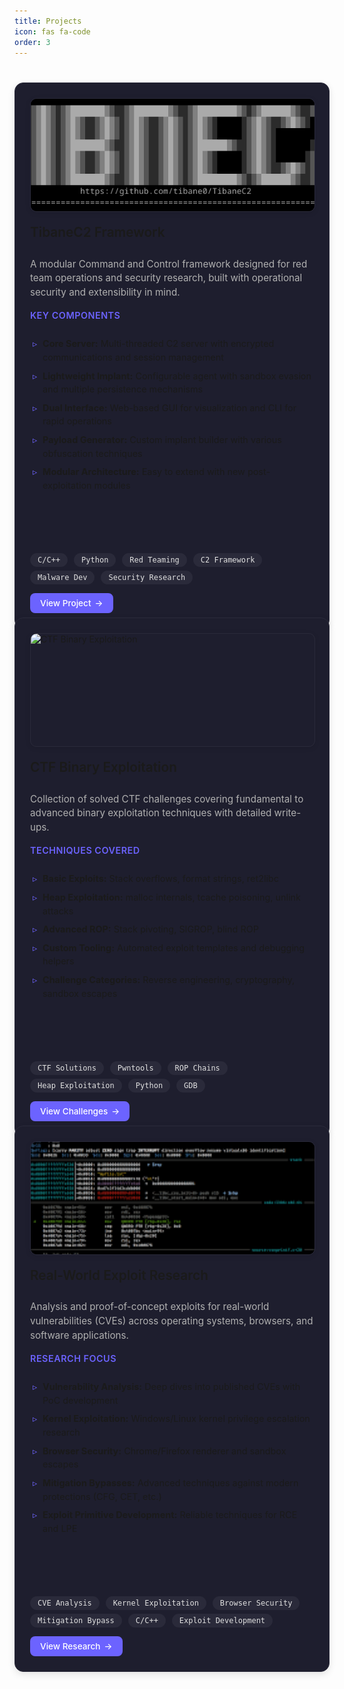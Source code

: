 ```yaml
---
title: Projects
icon: fas fa-code
order: 3
---
```


<style>
:root {
  --accent-color: #6c63ff;
  --accent-hover: #5548c8;
  --card-bg: #1e1e2e;
  --border-color: #2a2a3a;
  --tag-bg: #2a2a3a;
  --tag-hover-bg: #3a3a4a;
  --tag-text: #e0e0e0;
  --text-muted: #b0b0b0;
}

.tags {
  margin-top: 1rem;
  margin-bottom: 0.5rem;
}

.tag {
  display: inline-block;
  background: var(--tag-bg);
  color: var(--tag-text);
  padding: 4px 12px;
  border-radius: 12px;
  font-size: 0.75rem;
  margin-right: 6px;
  margin-bottom: 6px;
  text-decoration: none;
  transition: all 0.2s ease;
  font-family: 'Fira Code', monospace;
}

.tag:hover {
  background: var(--tag-hover-bg);
  transform: translateY(-1px);
}

.project-grid {
  display: grid;
  grid-template-columns: repeat(auto-fit, minmax(340px, 1fr));
  gap: 2rem;
  margin-top: 2.5rem;
}

.project-card {
  background-color: var(--card-bg);
  padding: 1.5rem;
  border: 1px solid var(--border-color);
  border-radius: 14px;
  box-shadow: 0 4px 12px rgba(0, 0, 0, 0.1);
  transition: all 0.3s cubic-bezier(0.25, 0.8, 0.25, 1);
  display: flex;
  flex-direction: column;
  height: 100%;
}

.project-card:hover {
  transform: translateY(-5px);
  box-shadow: 0 8px 24px rgba(108, 99, 255, 0.15);
  border-color: var(--accent-color);
}

.project-card h3 {
  margin-top: 0;
  margin-bottom: 0.75rem;
  font-size: 1.3rem;
  font-weight: 600;
}

.project-card h3 a {
  color: inherit;
  text-decoration: none;
  background-image: linear-gradient(var(--accent-color), var(--accent-color));
  background-position: 0% 100%;
  background-repeat: no-repeat;
  background-size: 0% 2px;
  transition: background-size 0.3s ease;
  padding-bottom: 2px;
}

.project-card h3 a:hover {
  background-size: 100% 2px;
}

.project-card p {
  font-size: 0.95rem;
  color: var(--text-muted);
  line-height: 1.5;
  margin-bottom: 1rem;
}

.project-card ul {
  padding-left: 1.25rem;
  font-size: 0.9rem;
  margin-bottom: 1.5rem;
  flex-grow: 1;
}

.project-card ul li {
  margin-bottom: 0.5rem;
  position: relative;
  line-height: 1.5;
}

.project-card ul li::before {
  content: "▹";
  position: absolute;
  left: -1rem;
  color: var(--accent-color);
}

.btn {
  display: inline-flex;
  align-items: center;
  margin-top: auto;
  color: #fff;
  background: var(--accent-color);
  padding: 8px 16px;
  border-radius: 8px;
  text-decoration: none;
  font-size: 0.85rem;
  font-weight: 500;
  transition: all 0.2s ease;
  align-self: flex-start;
  gap: 6px;
}

.btn:hover {
  background: var(--accent-hover);
  transform: translateY(-1px);
  box-shadow: 0 4px 8px rgba(0, 0, 0, 0.2);
}

.btn::after {
  content: "→";
  transition: transform 0.2s ease;
}

.btn:hover::after {
  transform: translateX(2px);
}

.project-image {
  width: 100%;
  height: 180px;
  object-fit: cover;
  border-radius: 10px;
  margin-bottom: 1.25rem;
  border: 1px solid var(--border-color);
  box-shadow: 0 2px 8px rgba(0, 0, 0, 0.1);
}

.feature-title {
  font-size: 0.9rem;
  font-weight: 600;
  color: var(--accent-color);
  margin-bottom: 0.75rem;
  text-transform: uppercase;
  letter-spacing: 0.5px;
}

@media (max-width: 768px) {
  .project-grid {
    grid-template-columns: 1fr;
  }
}
</style>

<div class="project-grid">

<!-- TibaneC2 Project -->
<div class="project-card">
  <img src="/assets/images/tibaneC2.png" alt="TibaneC2 Framework" class="project-image">
  
  <h3><a href="https://github.com/tibane0/TibaneC2" target="_blank">TibaneC2 Framework</a></h3>
  <p>A modular Command and Control framework designed for red team operations and security research, built with operational security and extensibility in mind.</p>

  <div class="feature-title">Key Components</div>
  <ul>
    <li><strong>Core Server:</strong> Multi-threaded C2 server with encrypted communications and session management</li>
    <li><strong>Lightweight Implant:</strong> Configurable agent with sandbox evasion and multiple persistence mechanisms</li>
    <li><strong>Dual Interface:</strong> Web-based GUI for visualization and CLI for rapid operations</li>
    <li><strong>Payload Generator:</strong> Custom implant builder with various obfuscation techniques</li>
    <li><strong>Modular Architecture:</strong> Easy to extend with new post-exploitation modules</li>
  </ul>
  
  <div class="tags">
    <span class="tag">C/C++</span>
    <span class="tag">Python</span>
    <span class="tag">Red Teaming</span>
    <span class="tag">C2 Framework</span>
    <span class="tag">Malware Dev</span>
    <span class="tag">Security Research</span>
  </div>
  <a class="btn" href="https://github.com/tibane0/TibaneC2" target="_blank">View Project</a>
</div>

<!-- CTF Binary Exploitation -->
<div class="project-card">
  <img src="/assets/images/ctf_pwn.jpeg" alt="CTF Binary Exploitation" class="project-image">
  
  <h3><a href="https://github.com/tibane0/ctf-pwn" target="_blank">CTF Binary Exploitation</a></h3>
  <p>Collection of solved CTF challenges covering fundamental to advanced binary exploitation techniques with detailed write-ups.</p>

  <div class="feature-title">Techniques Covered</div>
  <ul>
    <li><strong>Basic Exploits:</strong> Stack overflows, format strings, ret2libc</li>
    <li><strong>Heap Exploitation:</strong> malloc internals, tcache poisoning, unlink attacks</li>
    <li><strong>Advanced ROP:</strong> Stack pivoting, SIGROP, blind ROP</li>
    <li><strong>Custom Tooling:</strong> Automated exploit templates and debugging helpers</li>
    <li><strong>Challenge Categories:</strong> Reverse engineering, cryptography, sandbox escapes</li>
  </ul>
  
  <div class="tags">
    <span class="tag">CTF Solutions</span>
    <span class="tag">Pwntools</span>
    <span class="tag">ROP Chains</span>
    <span class="tag">Heap Exploitation</span>
    <span class="tag">Python</span>
    <span class="tag">GDB</span>
  </div>
  <a class="btn" href="https://github.com/tibane0/ctf-pwn" target="_blank">View Challenges</a>
</div>



<!-- Real-World Exploit Development -->
<div class="project-card">
  <img src="/assets/images/expdev.png" alt="Real-World Exploit Development" class="project-image">
  
  <h3><a href="https://github.com/tibane0/exploit-dev" target="_blank">Real-World Exploit Research</a></h3>
  <p>Analysis and proof-of-concept exploits for real-world vulnerabilities (CVEs) across operating systems, browsers, and software applications.</p>

  <div class="feature-title">Research Focus</div>
  <ul>
    <li><strong>Vulnerability Analysis:</strong> Deep dives into published CVEs with PoC development</li>
    <li><strong>Kernel Exploitation:</strong> Windows/Linux kernel privilege escalation research</li>
    <li><strong>Browser Security:</strong> Chrome/Firefox renderer and sandbox escapes</li>
    <li><strong>Mitigation Bypasses:</strong> Advanced techniques against modern protections (CFG, CET, etc.)</li>
    <li><strong>Exploit Primitive Development:</strong> Reliable techniques for RCE and LPE</li>
  </ul>
  
  <div class="tags">
    <span class="tag">CVE Analysis</span>
    <span class="tag">Kernel Exploitation</span>
    <span class="tag">Browser Security</span>
    <span class="tag">Mitigation Bypass</span>
    <span class="tag">C/C++</span>
    <span class="tag">Exploit Development</span>
  </div>
  <a class="btn" href="https://github.com/tibane0/exploit-dev" target="_blank">View Research</a>
</div>

</div>
